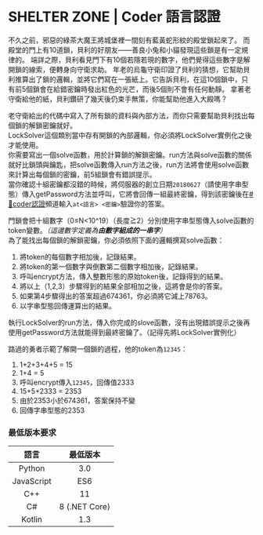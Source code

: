 # SHELTER ZONE | Coder 語言認證

不久之前，邪惡的綠茶大魔王將城堡裡一間刻有藍黃蛇形紋的殿堂鎖起來了。
而殿堂的門上有10道鎖，貝利的好朋友——善良小兔和小貓發現這些鎖是有一定規律的。
端詳之際，貝利看見門下有10個若隱若現的數字，他們覺得這些數字是解開鎖的線索，便轉身向守衛求助。
年老的烏龜守衛印證了貝利的猜想，它幫助貝利推算出了鎖的邏輯，並將它們寫在一張紙上。它告訴貝利，在這10個鎖中，只有前5個鎖會在給錯密鑰時發出紅色的光芒，而後5個則不會有任何動靜。
拿著老守衛給他的紙，貝利鑽研了幾天後仍束手無策，你能幫助他進入大殿嗎？

老守衛給出的代碼中寫入了所有鎖的資料與內部方法，而你只需要幫助貝利找出每個鎖的解鎖密鑰就好。  
LockSolver這個類別當中存有開鎖的內部邏輯，你必須將LockSolver實例化之後才能使用。  
你需要寫出一個solve函數，用於計算鎖的解鎖密鑰。run方法與solve函數的關係就好比鎖頭與鑰匙，把solve函數傳入run方法之後，run方法將會使用solve函數來計算出每個鎖的密鑰，前5組鎖會有錯誤提示。  
當你確認十組密鑰都沒錯的時候，將伺服器的創立日期`20180627`（請使用字串型態）傳入getPassword方法並呼叫，它將會回傳一組最終密鑰，得到該密鑰後在[#🔰coder認證](https://discordapp.com/channels/445157253385814016/687603306679369768)頻道輸入`at<語言> <密鑰>`驗證你的答案。

門鎖會把十組數字（0≤N<10^19）（長度≧2）分別使用字串型態傳入solve函數的token變數。*（這邊數字定義為**由數字組成的一串字**）*  
為了能找出每個鎖的解鎖密鑰，你必須依照下面的邏輯撰寫solve函數：
1. 將token的每個數字相加後，記錄結果。
2. 將token的第一個數字與倒數第二個數字相加後，記錄結果。
3. 呼叫encrypt方法，傳入整數形態的原始token後，記錄得到的結果。
4. 將以上（1,2,3）步驟得到的結果全部相加之後，這將會是你的答案。
5. 如果第4步驟得出的答案超過674361，你必須將它減上78763。
6. 以字串型態回傳運算出的結果。  

執行LockSolver的run方法，傳入你完成的slove函數，沒有出現錯誤提示之後再使用getPassword方法就能得到最終密鑰了。（記得先將LockSolver實例化）

路過的勇者示範了解開一個鎖的過程，他的token為`12345`：
1. 1+2+3+4+5 = 15
2. 1+4 = 5
3. 呼叫encrypt傳入`12345`，回傳值2333
4. 15+5+2333 = 2353
5. 由於2353小於674361，答案保持不變
6. 回傳字串型態的2353

### 最低版本要求
| 語言 | 最低版本 |
| :---: | :----: |
| Python | 3.0 |
| JavaScript | ES6 |
| C++ | 11 |
| C# | 8 (.NET Core) |
| Kotlin | 1.3 |
